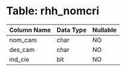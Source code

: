 # Table: rhh_nomcri

| Column Name | Data Type | Nullable |
|-------------|-----------|----------|
| nom_cam | char | NO |
| des_cam | char | NO |
| ind_cie | bit | NO |
